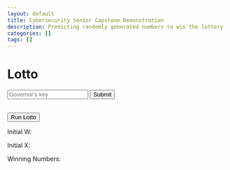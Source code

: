 ```yaml
---
layout: default
title: Cybersecurity Senior Capstone Demonstration
description: Predicting randomly generated numbers to win the lottery
categories: []
tags: []
---
```


# Lotto

<script src='/assets/scripts/md5.js'></script>
<script src='/assets/scripts/weyl.js'></script>
<script>
var gen;
function show_one() {
    var para = document.createElement("p")
    var node = document.createTextNode(gen.nextRand().toString());
    para.appendChild(node);
    document.getElementById("outputs").appendChild(para);
}
function run_lotto() {
    gen = new Weyl();
    gen.init_from_pwd(document.getElementById("pwd").value);
    document.getElementById('w').innerHTML  = "Initial W: " + gen.w.toString();
    document.getElementById('x').innerHTML  = "Initial X: " + gen.x.toString();
    document.getElementById('outputs').innerHTML = '<p>Winning Numbers:</p>'
}
</script>

<form onsubmit="return false;">
<input type="password" id="pwd" placeholder = "Governor's key">
<input type="submit" onClick="run_lotto()">
</form>

<br>

<form onsubmit="return false;">
<input type="submit" onClick="show_one()" value='Run Lotto'>
</form>

<p id='w'>Initial W: </p>
<p id='x'>Initial X: </p>

<div id='outputs'>
    <!--Winning Numbers Generated Here-->
    <p>Winning Numbers:</p>
</div>